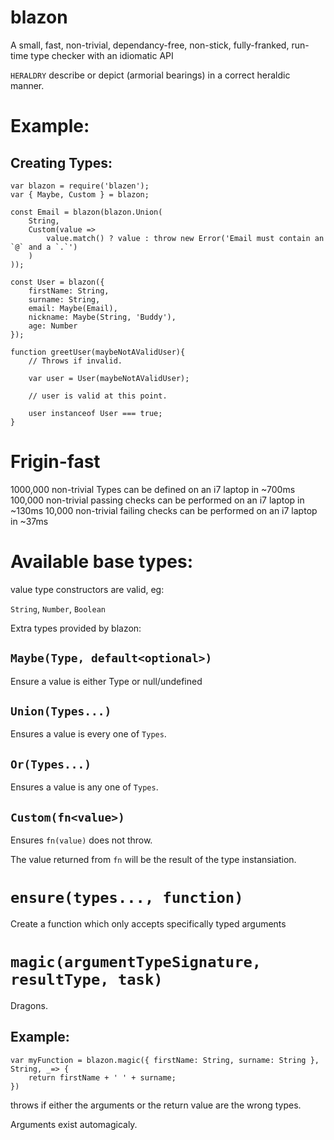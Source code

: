 # blazon

A small, fast, non-trivial, dependancy-free, non-stick, fully-franked, run-time type checker with an idiomatic API

`HERALDRY`
describe or depict (armorial bearings) in a correct heraldic manner.

# Example:

## Creating Types:
```
var blazon = require('blazen');
var { Maybe, Custom } = blazon;

const Email = blazon(blazon.Union(
    String,
    Custom(value =>
        value.match() ? value : throw new Error('Email must contain an `@` and a `.`')
    )
));

const User = blazon({
    firstName: String,
    surname: String,
    email: Maybe(Email),
    nickname: Maybe(String, 'Buddy'),
    age: Number
});

function greetUser(maybeNotAValidUser){
    // Throws if invalid.

    var user = User(maybeNotAValidUser);

    // user is valid at this point.

    user instanceof User === true;
}

```

# Frigin-fast

1000,000 non-trivial Types can be defined on an i7 laptop in ~700ms
100,000 non-trivial passing checks can be performed on an i7 laptop in ~130ms
10,000 non-trivial failing checks can be performed on an i7 laptop in ~37ms

# Available base types:

value type constructors are valid, eg:

`String`, `Number`, `Boolean`

Extra types provided by blazon:

## `Maybe(Type, default<optional>)`

Ensure a value is either Type or null/undefined

## `Union(Types...)`

Ensures a value is every one of `Types`.

## `Or(Types...)`

Ensures a value is any one of `Types`.

## `Custom(fn<value>)`

Ensures `fn(value)` does not throw.

The value returned from `fn` will be the result of the type instansiation.

# `ensure(types..., function)`

Create a function which only accepts specifically typed arguments

# `magic(argumentTypeSignature, resultType, task)`

Dragons.

## Example:

```
var myFunction = blazon.magic({ firstName: String, surname: String }, String, _=> {
    return firstName + ' ' + surname;
})
```

throws if either the arguments or the return value are the wrong types.

Arguments exist automagicaly.